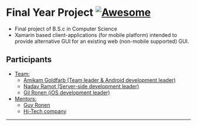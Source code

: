 # Final Year Project [![Awesome](https://cdn.rawgit.com/sindresorhus/awesome/d7305f38d29fed78fa85652e3a63e154dd8e8829/media/badge.svg)](https://github.com/sindresorhus/awesome)

* Final project of B.S.c in Computer Science
* Xamarin based client-applications (for mobile platform) intended to provide alternative GUI for an existing web (non-mobile supported) GUI.

## Participants
  - [Team:](#final-year-project)
    - [Amikam Goldfarb (Team leader & Android development leader)](#final-year-project)
    - [Nadav Ramot     (Server-side development leader)](#final-year-project)
    - [Gil Ronen       (iOS development leader)](#final-year-project)
  - [Mentors:](#final-year-project)
    - [Guy Ronen](#final-year-project)
    - [Hi-Tech company](#final-year-project)
---
